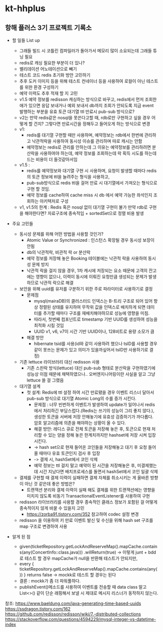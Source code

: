 # kt-hhplus
## 항해 플러스 3기 프로젝트 기록소
+ 할 일들 List up
  + 그래들 빌드 시 코틀린 컴파일러가 돌아가서 메모리 많이 소요되는데 그래들 튜닝 필요
  + redis로 캐싱 필요한 부분이 더 있나?
  + 밸리데이션 어노테이션으로 빼기
  + 테스트 코드 redis 초기화 방안 고민하기
  + 추후 도커 이미지 등을 위해 테스트 컨네이너 등을 사용하여 로컬이 아닌 테스트를 위한 환경 구성하기
  + 예약 이력도 추후 적재 할 지 고민
  + v1.5 예약 정보를 redisson 캐싱하는 방식으로 바꾸고, redis에서 먼저 조회한 애가 있으면 응답 보내거나 예외 보내서 db까지 조회가 안되도록 지금 event 발행하는 부분을 유효 토큰 대기열 ttl 만료시 pub-sub 방식으로?
  + v2는 만약 redis같은 nosql을 못쓴다고할 때, rdb로만 구현하고 싶을 경우 어떻게 할 건지? 그렇다면 만료시간을 정해두고 들어오게 하는 방식으로 변경
  + v1:
    + redis를 대기열 구현할 때만 사용하며, 예약정보는 rdb에서 한번에 관리하고 낙관적락을 사용하여 동시성 이슈를 관리하며 따로 캐시는 안함
    + 예약정보는 redis로 관리를 안하는데 그 이유는 예약정보를 관리하려면 분산락을 사용하여야 하는데, 예약 정보를 조회하는데 락 획득 시도를 하는데 드는 비용이 더 들것같아서임
  + v1.5 : 
    + redis를 예약정보와 대기열 구현 시 사용하며, 요청이 발생할 때마다 redis의 토큰 정보에 ttl을 늘려주는 형식을 사용하고,
    + pub-sub방식으로 redis ttl을 걸어 만료 시 대기열에서 가져오는 형식으로 구현 할 것임.
    + 예약 정보를 cache하여 cache miss 시 db 에서 예약 가능한 좌석인지 조회하는 아키텍처로 구성
  + v1, v1.5의 한계 : Redis 혹은 nosql 없이 대기열 구현이 불가 만약 rdb로 구현을 해야한다면? 자료구조에 종속적임 + sortedSet으로 정렬 비용 발생

+ 주요 고민들
  + 동시성 문제를 위해 어떤 방법을 사용할 것인가?
    + Atomic Value or Synchronized : 인스턴스 확장될 경우 동시성 보장이 안됨
    + db의 낙관적락, 비관적 락 or 분산락
    + 예약 정보를 저장해 놓은 Booking 테이블에는 낙관적 락을 사용하여 동시성 문제 방지
    + 낙관적 락을 걸지 않을 경우, 1차 캐시에 저장되는 요소 때문에 고객의 잔고에는 영향이 없으나, 이력이 동시에 이뤄진 요청만큼 생성되는 문제가 발생하므로 낙관적 락으로 해결
  + 보안을 위해 uuid를 유저를 구분하기 위한 주로 파라미터로 사용하기로 결정
    + 문제점
      + mysql(mairaDB)의 클러스터드 인덱스는 B-트리 구조로 되어 있어 항상 정렬된 상태를 유지하여 무작위 값을 인덱스로 배치하게 되면 데이터를 추가할 때마다 구조를 재배치해야하므로 성능에 영향을 미침.
      + 따라서, 첫번째 컴포넌트로 timestamp 기반 UUID를 생성하여 성능을 최적화 시킬 것임
      + UUID v1, v6, v7이 시간 기반 UUID이나, 128비트로 용량 소모가 큼
    + 해결 방안
      + hibernate tsid를 사용(id와 같이 사용하려 했으나 tsID를 사용할 경우 같이 못쓰는 문제가 있고 의미가 있을까싶어서 tsID만 사용하기로 결정)
  + 기존 lettuce 라이브러리 대신 redisson 사용
    + 기존 스핀락 방식(lettuce) 대신 pub-sub 형태로 분산락을 구현하였기에 성능상 이점 때문에 채택하였으나.. 오버엔지니어링이란 사실을 알고 그냥 lettuce 쓸 걸 그랬음
  + 대기열 설계
    + 첫 설계: Redis에 ttl 설정 하여 시간 만료됐을 경우 이벤트 리스너 달아서 pub-sub 방식으로 대기열 Atomic Long의 수를 증가 시킨다.
      + 문제점 : 너무 빈번하게 이벤트가 발생하여 update가 일어나서 redis에서 처리하긴 부담스럽다.(Redis는 쓰기의 성능이 그리 좋지 않다.), 생성한 토큰을 서버에 저장 안해놓기에 유효성 검증하기가 까다롭다. 암호 알고리즘에 의존을 해야하는 상황이 올 수 있다.
      + 해결 방안: 레디스 큐로 전체 토큰을 저장해 놓은 후, 토큰으로 현재 처리할 수 있는 양을 정해 놓은 한계치까지만 hashset에 저장 시켜 입장 시킨다. 
      + -> hash set으로 현재 들어온 코인들을 저장해놓고 대기 후 요청 들어올 때마다 유효 토큰인지 검사 후 입장
      + -> 결제 시, hashSet에서 코인 삭제
      + 예약 정보는 ttl 걸지 말고 예약이 된 시간을 저장해놓은 후, 미결제했는데 시간 지났다면 배치프로세스를 돌면서 hashSet에서 코인 일괄 삭제
  + 결제를 구현할 때 결제 이력이 실패하면 결제 자체를 취소시키는 게 올바른 방향이 아닌 것 같은데 좋은 방법은?
    + 트랜잭션 분리와 결제 이력이 실패 해도 결제를 위한 트랜잭션에는 영향을 미치지 않도록 비동기 TransactionalEventListener를 사용하여 구현
  + redisson 라이브러리를 사용할 경우 종속적인 클래스 정보가 포함된 걸 어떻게 종속적이지 않게 바꿀 수 있을지 고민
    + https://zorba91.tistory.com/352 참고하여 codec 설정 변경
  + redisson 을 이용하여 키 만료 이벤트 발신 및 수신을 위해 hash set 구조를 map 구조로 변경하여 사용

+ 알게 된 점
  + given(ticketRepository.getLockAndReserveMap().mapCache.contains(any(ConcertInfo::class.java)))
    .willReturn(true) -> 이렇게 junt + bdd로 테스트 할 경우 mapCache가 null을 반환해 테스트가 안되지만,
  + every { ticketRepository.getLockAndReserveMap().mapCache.contains(any()) } returns false -> mockk로 테스트 할 경우는 된다
  + 결론 : mockk가 좀 더 파워풀하다.
  + publishEvent()메소드를 사용하여 이벤트를 전송할 때 data class 말고 List<>() 같이 단순 래핑해서 보낼 시 제대로 메시지 리스너가 동작하지 않는다.


참조: https://www.baeldung.com/java-generating-time-based-uuids
<br>https://ssdragon.tistory.com/162
<br>https://github.com/redisson/redisson/wiki/7.-distributed-collections
<br>https://stackoverflow.com/questions/4594229/mysql-integer-vs-datetime-index